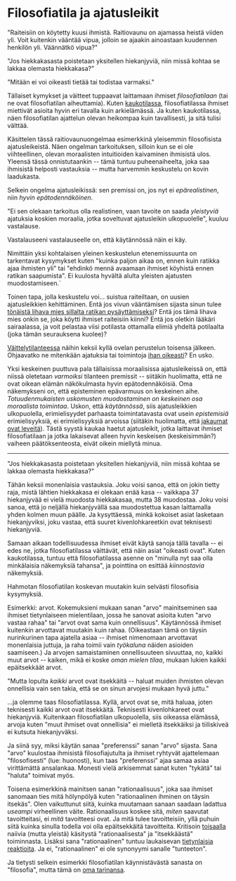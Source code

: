 # Filosofiatila ja ajatusleikit

"Raiteisiin on köytetty kuusi ihmistä. Raitiovaunu on ajamassa heistä viiden yli. Voit kuitenkin vääntää vipua, jolloin se ajaakin ainoastaan kuudennen henkilön yli. Väännätkö vipua?"

"Jos hiekkakasasta poistetaan yksitellen hiekanjyviä, niin missä kohtaa se lakkaa olemasta hiekkakasa?"

"Mitään ei voi oikeasti tietää tai todistaa varmaksi."

Tällaiset kymykset ja väitteet tuppaavat laittamaan ihmiset *filosofiatilaan* (tai ne ovat filosofiatilan aiheuttamia). Kuten [kaukotilassa](https://ollij.fi/epi/lokaali_kommunikaatio), filosofiatilassa ihmiset miettivät asioita hyvin eri tavalla kuin arkielämässä. Ja kuten kaukotilassa, näen filosofiatilan ajattelun olevan heikompaa kuin tavallisesti, ja sitä tulisi välttää.

Käsittelen tässä raitiovaunuongelmaa esimerkkinä yleisemmin filosofisista ajatusleikeistä. Näen ongelman tarkoituksen, silloin kun se ei ole viihteellinen, olevan moraalisten intuitioiden kaivaminen ihmisistä ulos. Yleensä tässä onnistutaankin -- tämä tuntuu puheenaiheelta, joka saa ihmisistä helposti vastauksia -- mutta harvemmin keskustelu on kovin laadukasta.

Selkein ongelma ajatusleikissä: sen premissi on, jos nyt ei *epärealistinen*, niin *hyvin epätodennäköinen*.

"Ei sen olekaan tarkoitus olla realistinen, vaan tavoite on saada *yleistyviä* ajatuksia koskien moraalia, jotka soveltuvat ajatusleikin ulkopuolelle", kuuluu vastalause.

Vastalauseeni vastalauseelle on, että käytännössä näin ei käy.

Nimittäin yksi kohtalaisen yleinen keskustelun etenemissuunta on tarkentavat kysymykset kuten "kuinka paljon aikaa on, ennen kuin ratikka ajaa ihmisten yli" tai "ehdinkö mennä avaamaan ihmiset köyhistä ennen ratikan saapumista". Ei kuulosta hyvältä alulta yleisten ajatusten muodostamiseen.`

Toinen tapa, jolla keskustelu voi... suistua raiteiltaan, on uusien ajatusleikkien kehittäminen. Entä jos vivun vääntämisen sijasta sinun tulee [tönäistä lihava mies sillalta ratikan pysäyttämiseksi](https://en.wikipedia.org/wiki/Trolley_problem#The_Fat_Man)? Entä jos tämä lihava mies onkin se, joka köytti ihmiset raiteisiin kiinni? Entä jos oletkin lääkäri sairaalassa, ja voit pelastaa viisi potilasta ottamalla elimiä yhdeltä potilaalta (joka tämän seurauksena kuolee)?

[Väittelytilanteessa](https://ollij.fi/epi/miksi_uskot) näihin keksii kyllä ovelan perustelun toisensa jälkeen. Ohjaavatko ne mitenkään ajatuksia tai toimintoja [ihan oikeasti](https://ollij.fi/epi/kaukotila)? En usko.

Yksi keskeinen puuttuva pala tällaisissa moraalisissa ajatusleikeissä on, että niissä oletetaan *varmoiksi* tilanteen premissit -- siitäkin huolimatta, että ne ovat oikean elämän näkökulmasta hyvin epätodennäköisiä. Oma näkemykseni on, että episteminen epävarmuus on keskeinen aihe. *Totuudenmukaisten uskomusten muodostaminen on keskeinen osa moraalista toimintaa*. Uskon, että *käytännössä*, siis ajatusleikkien ulkopuolella, erimielisyydet parhaasta toimintatavasta ovat usein *epistemisiä* erimielisyyksiä, ei erimielisyyksiä arvoissa (siitäkin huolimatta, että [jakaumat ovat leveitä](https://ollij.fi/epi/leveat_jakaumat)). Tästä syystä kaukaa haetut ajatusleikit, jotka laittavat ihmiset filosofiatilaan ja jotka lakaisevat alleen hyvin keskeisen (keskeisimmän?) vaiheen päätöksenteosta, eivät oikein miellytä minua.

---

"Jos hiekkakasasta poistetaan yksitellen hiekanjyviä, niin missä kohtaa se lakkaa olemasta hiekkakasa?"

Tähän keksii monenlaisia vastauksia. Joku voisi sanoa, että on jokin tietty raja, mistä lähtien hiekkakasa ei olekaan enää kasa -- vaikkapa 37 hiekanjyvää ei vielä muodosta hiekkakasaa, mutta 38 muodostaa. Joku voisi sanoa, että jo neljällä hiekanjyvällä saa muodostettua kasan laittamalla yhden kolmen muun päälle. Ja kysyttäessä, minkä kokoiset asiat lasketaan hiekanjyviksi, joku vastaa, että suuret kivenlohkareetkin ovat teknisesti hiekanjyviä.

Samaan aikaan todellisuudessa ihmiset eivät käytä sanoja tällä tavalla -- ei edes ne, jotka filosofiatilassa väittävät, että näin asiat "oikeasti ovat". Kuten kaukotilassa, tuntuu että filosofiatilassa asenne on "minulla nyt saa olla minkälaisia näkemyksiä tahansa", ja pointtina on esittää *kiinnostavia* näkemyksiä.

Hahmotan filosofiatilan koskevan muutakin kuin selvästi filosofisia kysymyksiä.

Esimerkki: arvot. Kokemuksieni mukaan sanan "arvo" mainitseminen saa ihmiset tietynlaiseen mielentilaan, jossa he sanovat asioita kuten "arvo vastaa rahaa" tai "arvot ovat sama kuin onnellisuus". Käytännössä ihmiset kuitenkin arvottavat muutakin kuin rahaa. (Oikeastaan tämä on täysin nurinkurinen tapa ajatella asiaa -- ihmiset nimenomaan arvottavat monenlaisia juttuja, ja raha toimii vain *työkaluna* näiden asioiden saamiseen.) Ja arvojen samaistaminen onnellisuuteen sivuuttaa, no, kaikki muut arvot -- kaiken, mikä ei koske *oman mielen tilaa*, mukaan lukien kaikki epäitsekkäät arvot.

"Mutta lopulta *kaikki* arvot ovat itsekkäitä -- haluat muiden ihmisten olevan onnellisia vain sen takia, että se on sinun arvojesi mukaan hyvä juttu."

...ja olemme taas filosofiatilassa. Kyllä, arvot ovat se, mitä haluaa, joten teknisesti kaikki arvot ovat itsekkäitä. Teknisesti kivenlohkareet ovat hiekanjyviä. Kuitenkaan filosofiatilan ulkopuolella, siis oikeassa elämässä, arvoja kuten "muut ihmiset ovat onnellisia" ei mielletä itsekkäiksi ja tiiliskiveä ei kutsuta hiekanjyväksi.

Ja siinä syy, miksi käytän sanaa "preferenssi" sanan "arvo" sijasta. Sana "arvo" kuulostaa ihmisistä filosofiajutulta ja ihmiset ryhtyvät ajattelemaan "filosofisesti" (lue: huonosti), kun taas "preferenssi" ajaa samaa asiaa virittämättä ansalankaa. Monesti vielä arkisemmat sanat kuten "tykätä" tai "haluta" toimivat myös.

Toisena esimerkkinä mainitsen sanan "rationaalisuus", joka saa ihmiset sanomaan ties mitä hölynpölyä kuten "rationaalinen ihminen on täysin itsekäs". Olen vaikuttunut siitä, kuinka muutamaan sanaan saadaan ladattua *useampi* virheellinen väite. Rationaalisuus koskee sitä, *miten* saavutat tavoitteitasi, ei *mitä* tavoitteesi ovat. Ja mitä tulee tavoitteisiin, yllä puhuin siitä kuinka sinulla todella voi olla epäitsekkäitä tavoitteita. Kritisoin [toisaalla](https://ollij.fi/epi/insentiivit) naiivia (mutta yleistä) käsitystä "rationaalisesta" ja "itsekkäästä" toiminnasta. Lisäksi sana "rationaalinen" tuntuu laukaisevan [tietynlaisia reaktioita](https://ollij.fi/epi/status). Ja ei, "rationaalinen" ei ole synonyymi sanalle "tunteeton".

Ja tietysti selkein esimerkki filosofiatilan käynnistävästä sanasta on "filosofia", mutta tämä on [oma tarinansa](https://ollij.fi/epi/jattilaisten_olkapailla).

